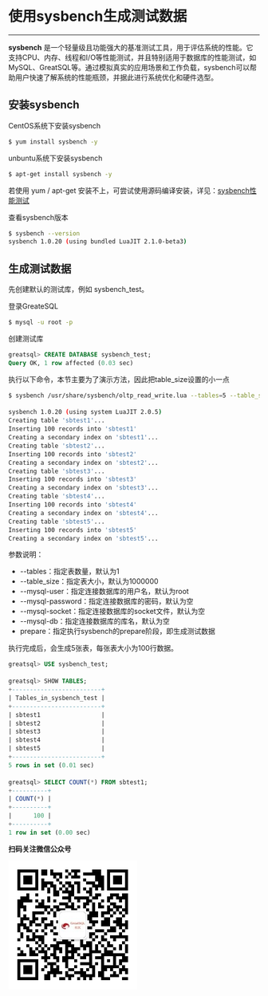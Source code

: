 # 使用sysbench生成测试数据
---

**sysbench** 是一个轻量级且功能强大的基准测试工具，用于评估系统的性能。它支持CPU、内存、线程和I/O等性能测试，并且特别适用于数据库的性能测试，如MySQL、GreatSQL等。通过模拟真实的应用场景和工作负载，sysbench可以帮助用户快速了解系统的性能瓶颈，并据此进行系统优化和硬件选型。

## 安装sysbench

CentOS系统下安装sysbench
```bash
$ yum install sysbench -y
```
unbuntu系统下安装sysbench
```bash
$ apt-get install sysbench -y
```

若使用 yum / apt-get 安装不上，可尝试使用源码编译安装，详见：[sysbench性能测试](../10-optimize/3-1-benchmark-sysbench.md)

查看sysbench版本
```bash
$ sysbench --version
sysbench 1.0.20 (using bundled LuaJIT 2.1.0-beta3)
```

## 生成测试数据
先创建默认的测试库，例如 sysbench_test。

登录GreateSQL
```bash
$ mysql -u root -p
```
创建测试库
```sql
greatsql> CREATE DATABASE sysbench_test;
Query OK, 1 row affected (0.03 sec)
```
执行以下命令，本节主要为了演示方法，因此把table_size设置的小一点
```bash
$ sysbench /usr/share/sysbench/oltp_read_write.lua --tables=5 --table_size=100 --mysql-user=root --mysql-password=GreatSQL@2024 --mysql-socket=/var/lib/mysql/mysql.sock --mysql-db=sysbench_test prepare

sysbench 1.0.20 (using system LuaJIT 2.0.5)
Creating table 'sbtest1'...
Inserting 100 records into 'sbtest1'
Creating a secondary index on 'sbtest1'...
Creating table 'sbtest2'...
Inserting 100 records into 'sbtest2'
Creating a secondary index on 'sbtest2'...
Creating table 'sbtest3'...
Inserting 100 records into 'sbtest3'
Creating a secondary index on 'sbtest3'...
Creating table 'sbtest4'...
Inserting 100 records into 'sbtest4'
Creating a secondary index on 'sbtest4'...
Creating table 'sbtest5'...
Inserting 100 records into 'sbtest5'
Creating a secondary index on 'sbtest5'...
```
参数说明：
- --tables：指定表数量，默认为1
- --table_size：指定表大小，默认为1000000
- --mysql-user：指定连接数据库的用户名，默认为root
- --mysql-password：指定连接数据库的密码，默认为空
- --mysql-socket：指定连接数据库的socket文件，默认为空
- --mysql-db：指定连接数据库的库名，默认为空
- prepare：指定执行sysbench的prepare阶段，即生成测试数据

执行完成后，会生成5张表，每张表大小为100行数据。
```sql
greatsql> USE sysbench_test;

greatsql> SHOW TABLES;
+-------------------------+
| Tables_in_sysbench_test |
+-------------------------+
| sbtest1                 |
| sbtest2                 |
| sbtest3                 |
| sbtest4                 |
| sbtest5                 |
+-------------------------+
5 rows in set (0.01 sec)

greatsql> SELECT COUNT(*) FROM sbtest1;
+----------+
| COUNT(*) |
+----------+
|      100 |
+----------+
1 row in set (0.00 sec)
```



**扫码关注微信公众号**

![greatsql-wx](../greatsql-wx.jpg)
